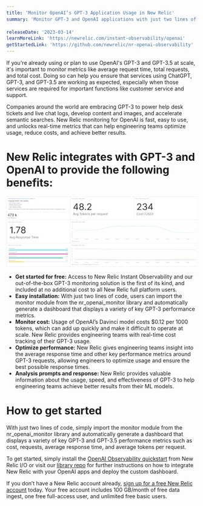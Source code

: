```yaml
---
title: 'Monitor OpenAI’s GPT-3 Application Usage in New Relic'
summary: 'Monitor GPT-3 and OpenAI applications with just two lines of code using New Relic to track the cost, usage, and performance of your models in real-time.'

releaseDate: '2023-03-14'
learnMoreLink: 'https://newrelic.com/instant-observability/openai' 
getStartedLink: 'https://github.com/newrelic/nr-openai-observability'
---
```


If you're already using or plan to use OpenAI's GPT-3 and GPT-3.5 at scale, it's important to monitor metrics like average request time, total requests, and total cost. Doing so can help you ensure that services using ChatGPT, GPT-3, and GPT-3.5 are working as expected, especially when those services are required for important functions like customer service and support.

Companies around the world are embracing GPT-3 to power help desk tickets and live chat logs, develop content and images, and accelerate semantic searches. New Relic monitoring for OpenAI is fast, easy to use, and unlocks real-time metrics that can help engineering teams optimize usage, reduce costs, and achieve better results. 

# New Relic integrates with GPT-3 and OpenAI to provide the following benefits:

![New Relic's OpenAI integration providing a pre-built dashboard for monitoring performance, cost, and usage of GPT-3 applications. ](./images/newrelic_openai_integration_dashboard.png "A screenshot showing the New Relic Instant Observability quickstart dashboard for OpenAI.")

* __Get started for free:__ Access to New Relic Instant Observability and our out-of-the-box GPT-3 monitoring solution is the first of its kind, and included at no additional cost to all New Relic full platform users.
* __Easy installation:__ With just two lines of code, users can import the monitor module from the nr_openai_monitor library and automatically generate a dashboard that displays a variety of key GPT-3 performance metrics.
* __Monitor cost:__ Usage of OpenAI’s Davinci model costs $0.12 per 1000 tokens, which can add up quickly and make it difficult to operate at scale. New Relic provides engineering teams with real-time cost tracking of their GPT-3 usage.
* __Optimize performance:__ New Relic gives engineering teams insight into the average response time and other key performance metrics around GPT-3 requests, allowing engineers to optimize usage and ensure the best possible response times.
* __Analysis prompts and response:__ New Relic provides valuable information about the usage, speed, and effectiveness of GPT-3 to help engineering teams achieve better results from their ML models.

# How to get started

With just two lines of code, simply import the monitor module from the nr_openai_monitor library and automatically generate a dashboard that displays a variety of key GPT-3 and GPT-3.5 performance metrics such as cost, requests, average response time, and average tokens per request.

To get started, simply install the [OpenAI Observability quickstart](https://newrelic.com/instant-observability/openai) from New Relic I/O or visit our [library repo](https://github.com/newrelic/nr-openai-observability) for further instructions on how to integrate New Relic with your OpenAI apps and deploy the custom dashboard.

If you don’t have a New Relic account already, [sign up for a free New Relic account](https://newrelic.com/signup) today. Your free account includes 100 GB/month of free data ingest, one free full-access user, and unlimited free basic users.
